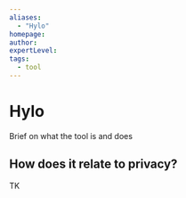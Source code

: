 ```yaml
---
aliases:
  - "Hylo"
homepage: 
author: 
expertLevel: 
tags:
  - tool
---
```

# Hylo

Brief on what the tool is and does 

## How does it relate to privacy?

TK 

